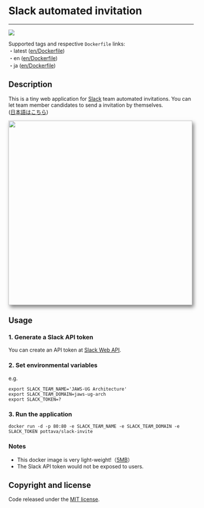 # Slack automated invitation
---
[![](https://badge.imagelayers.io/pottava/slack-invite:latest.svg)](https://imagelayers.io/?images=pottava/slack-invite:latest 'Get your own badge on imagelayers.io')

Supported tags and respective `Dockerfile` links:  
・latest ([en/Dockerfile](https://github.com/pottava/slack-invite/blob/master/en/Dockerfile))  
・en ([en/Dockerfile](https://github.com/pottava/slack-invite/blob/master/en/Dockerfile))  
・ja ([en/Dockerfile](https://github.com/pottava/slack-invite/blob/master/ja/Dockerfile))

## Description

This is a tiny web application for [Slack](https://slack.com/) team automated invitations.
You can let team member candidates to send a invitation by themselves.  
([日本語はこちら](https://github.com/pottava/slack-invite/blob/master/README-ja.md))

<img alt="" src="https://raw.github.com/wiki/pottava/slack-invite/images/slack-invite.png"
  style="width: 500px;-webkit-box-shadow: 4px 6px 10px 0px rgba(0,0,0,0.5);
         -moz-box-shadow: 4px 6px 10px 0px rgba(0,0,0,0.5);
         box-shadow: 4px 6px 10px 0px rgba(0,0,0,0.5);">


## Usage

### 1. Generate a Slack API token

You can create an API token at [Slack Web API](https://api.slack.com/web).

### 2. Set environmental variables

e.g.
```
export SLACK_TEAM_NAME='JAWS-UG Architecture'
export SLACK_TEAM_DOMAIN=jaws-ug-arch
export SLACK_TOKEN=?
```

### 3. Run the application

`docker run -d -p 80:80 -e SLACK_TEAM_NAME -e SLACK_TEAM_DOMAIN -e SLACK_TOKEN pottava/slack-invite`

### Notes

* This docker image is very light-weight!（[5MB](https://hub.docker.com/r/pottava/slack-invite/tags/)）
* The Slack API token would not be exposed to users.


## Copyright and license

Code released under the [MIT license](https://github.com/pottava/slack-invite/blob/master/LICENSE).
